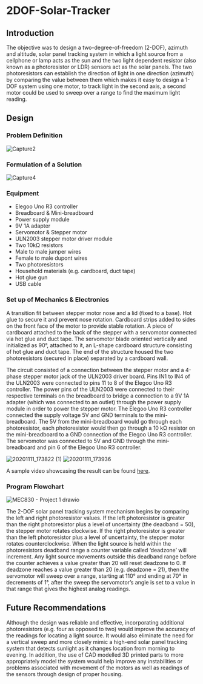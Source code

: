 # 2DOF-Solar-Tracker

## Introduction
The objective was to design a two-degree-of-freedom (2-DOF), azimuth and altitude, solar panel tracking system in which a light source from a cellphone or lamp acts as the sun and the two light dependent resistor (also known as a photoresistor or LDR) sensors act as the solar panels. The two photoresistors can establish the direction of light in one direction (azimuth) by comparing the value between them which makes it easy to design a 1-DOF system using one motor, to track light in the second axis, a second motor could be used to sweep over a range to find the maximum light reading.

## Design
### Problem Definition
![Capture2](https://github.com/DylJFern/2DOF-Solar-Tracker/assets/128000630/a43f5dee-1894-45c8-b593-ccba545b75d2)

### Formulation of a Solution
![Capture4](https://github.com/DylJFern/2DOF-Solar-Tracker/assets/128000630/fab0e893-566b-41a6-bab6-52e4de99b7bd)

### Equipment
  - Elegoo Uno R3 controller
  - Breadboard & Mini-breadboard
  - Power supply module
  - 9V 1A adapter
  - Servomotor & Stepper motor
  - ULN2003 stepper motor driver module
  - Two 10kΩ resistors 
  - Male to male jumper wires
  - Female to male dupont wires
  - Two photoresistors
  - Household materials (e.g. cardboard, duct tape)
  - Hot glue gun
  - USB cable

### Set up of Mechanics & Electronics
A transition fit between stepper motor nose and a lid (fixed to a base). Hot glue to secure it and prevent nose rotation. Cardboard strips added to sides on the front face of the motor to provide stable rotation. A piece of cardboard attached to the back of the stepper with a servomotor connected via hot glue and duct tape. The servomotor blade oriented vertically and initialized as 90°, attached to it, an L-shape cardboard structure consisting of hot glue and duct tape. The end of the structure housed the two photoresistors (secured in place) separated by a cardboard wall. 

The circuit consisted of a connection between the stepper motor and a 4-phase stepper motor jack of the ULN2003 driver board. Pins IN1 to IN4 of the ULN2003 were connected to pins 11 to 8 of the Elegoo Uno R3 controller. The power pins of the ULN2003 were connected to their respective terminals on the breadboard to bridge a connection to a 9V 1A adapter (which was connected to an outlet) through the power supply module in order to power the stepper motor. The Elegoo Uno R3 controller connected the supply voltage 5V and GND terminals to the mini-breadboard. The 5V from the mini-breadboard would go through each photoresistor, each photoresistor would then go through a 10 kΩ resistor on the mini-breadboard to a GND connection of the Elegoo Uno R3 controller. The servomotor was connected to 5V and GND through the mini-breadboard and pin 6 of the Elegoo Uno R3 controller.

![20201111_173822 (1)](https://github.com/DylJFern/2DOF-Solar-Tracker/assets/128000630/52b98bb4-2402-4d91-a155-d25d2d123a88)
![20201111_173936](https://github.com/DylJFern/2DOF-Solar-Tracker/assets/128000630/d674c4cd-c783-463c-b1e8-cd9db733a27b)


A sample video showcasing the result can be found [here](https://drive.google.com/file/d/1J0Y9WaO4R7ycdcR4fgk4VDwXFohfOkpg/view?usp=drive_link).

### Program Flowchart
![MEC830 - Project 1 drawio](https://github.com/DylJFern/2DOF-Solar-Tracker/assets/128000630/feb0a1ac-2641-48fb-b465-c0a729f2183e)

The 2-DOF solar panel tracking system mechanism begins by comparing the left and right photoresistor values. If the left photoresistor is greater than the right photoresistor plus a level of uncertainty (the deadband = 50), the stepper motor rotates clockwise. If the right photoresistor is greater than the left photoresistor plus a level of uncertainty, the stepper motor rotates counterclockwise. When the light source is held within the photoresistors deadband range a counter variable called ‘deadzone’ will increment. Any light source movements outside this deadband range before the counter achieves a value greater than 20 will reset deadzone to 0. If deadzone reaches a value greater than 20 (e.g. deadzone = 21), then the servomotor will sweep over a range, starting at 110° and ending at 70° in decrements of 1°, after the sweep the servomotor’s angle is set to a value in that range that gives the highest analog readings.

## Future Recommendations
Although the design was reliable and effective, incorporating additional photoresistors (e.g. four as opposed to two) would improve the accuracy of the readings for locating a light source. It would also eliminate the need for a vertical sweep and more closely mimic a high-end solar panel tracking system that detects sunlight as it changes location from morning to evening. In addition, the use of CAD modelled 3D printed parts to more appropriately model the system would help improve any instabilities or problems associated with movement of the motors as well as readings of the sensors through design of proper housing.
